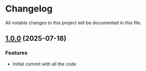 # Changelog

All notable changes to this project will be documented in this file.

## [1.0.0]() (2025-07-18)

### Features

* Initial commit with all the code
